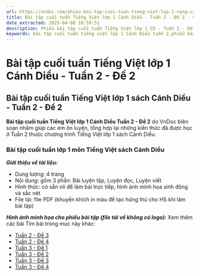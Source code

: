 ```yaml
---
url: https://vndoc.com/phieu-bai-tap-cuoi-tuan-tieng-viet-lop-1-nang-cao-tuan-2-de-2-205353
title: Bài tập cuối tuần Tiếng Việt lớp 1 Cánh Diều - Tuần 2 - Đề 2 - VnDoc.com
date_extracted: 2025-04-08 10:59:51
description: Phiếu bài tập cuối tuần Tiếng Việt lớp 1 CD - Tuần 2 - Đề 2 được biên soạn nhằm giúp các em HS củng cố và rèn luyện các kiến thức Tiếng Việt được học trên lớp. Mời các bạn tham khảo.
keywords: bài tập cuối tuần tiếng việt lớp 1 Cánh Diều tuần 2,phiếu bài tập tiếng việt lớp 1 tuần 2,Đề kiểm tra cuối tuần môn Tiếng Việt lớp 1 Tuần 2,Đề kiểm tra cuối tuần môn Tiếng Việt lớp 1,giải bài tập tiếng việt lớp 1,bài tập tiếng việt lớp 1,giải tiếng việt lớp 1,bài tập cuối tuần lớp 1,phiếu bài tập cuối tuần lớp 1 môn tiếng việt,bài tập cuối tuần lớp 1 cánh diều,phiếu bài tập cuối tuần lớp 1
---
```


# Bài tập cuối tuần Tiếng Việt lớp 1 Cánh Diều - Tuần 2 - Đề 2
## **Bài tập cuối tuần Tiếng Việt lớp 1 sách Cánh Diều - Tuần 2 - Đề 2**
**Bài tập cuối tuần Tiếng Việt lớp 1 Cánh Diều Tuần 2 - Đề 2** do VnDoc biên soạn nhằm giúp các em ôn luyện, tổng hợp lại những kiến thức đã được học ở Tuần 2 thuộc chương trình Tiếng Việt lớp 1  sách Cánh Diều.
### **Bài tập cuối tuần lớp 1 môn Tiếng Việt sách Cánh Diều**
 _**Giới thiệu về tài liệu:**_
  * Dung lượng: 4 trang
  * Nội dung: gồm 3 phần: Bài luyện tập, Luyện đọc, Luyện viết
  * Hình thức: có sẵn oli để làm bài trực tiếp, hình ảnh minh họa sinh động và sắc nét
  * File tải: file PDF \(khuyến khích in màu để tạo hứng thú cho HS khi làm bài tập\)

_**Hình ảnh minh họa cho phiếu bài tập \(file tải về không có logo\):**_
Xem thêm các bài Tìm bài trong mục này khác:
  * [Tuần 2 - Đề 3](</phieu-bai-tap-cuoi-tuan-tieng-viet-lop-1-nang-cao-tuan-2-de-3-205373>)
  * [Tuần 2 - Đề 4](</bai-tap-cuoi-tuan-tieng-viet-lop-1-canh-dieu-tuan-2-de-4-327738>)
  * [Tuần 3 - Đề 1](</phieu-bai-tap-cuoi-tuan-tieng-viet-lop-1-nang-cao-tuan-3-de-1-205561>)
  * [Tuần 3 - Đề 2](</phieu-bai-tap-cuoi-tuan-tieng-viet-lop-1-nang-cao-tuan-3-de-2-205562>)
  * [Tuần 3 - Đề 3](</phieu-bai-tap-cuoi-tuan-tieng-viet-lop-1-nang-cao-tuan-3-de-3-205563>)
  * [Tuần 3 - Đề 4](</phieu-bai-tap-cuoi-tuan-tieng-viet-lop-1-nang-cao-tuan-3-de-4-205571>)

